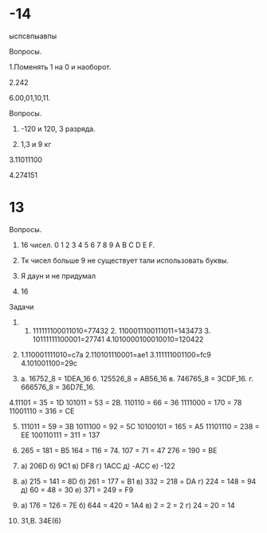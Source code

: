 # -14
ыспсвпыавпы

Вопросы.

1.Поменять 1 на 0 и наоборот.

2.242

6.00,01,10,11.

Вопросы.

1. -120 и 120, 3 разряда.

2. 1,3 и 9 кг

3.11011100

4.274151

# 13

Вопросы.

1. 16 чисел. 0 1 2 3 4 5 6 7 8 9 A B C D E F.

2. Тк чисел больше 9 не существует тали использовать буквы.

3. Я даун и не придумал

4. 16

Задачи
1. 1. 111111100011010=77432  2. 1100011100111011=143473  3. 10111111100001=27741  4.1010000100010010=120422

2. 1.110001111010=c7a  2.110101110001=ae1 3.111111001100=fc9 4.101001100=29c
 
3. a. 16752_8 = 1DEA_16 б. 125526_8 = AB56_16 в. 746765_8 = 3CDF_16. г. 666576_8 = 36D7E_16.
 
4.11101 = 35 = 1D 101011 = 53 = 2B. 110110 = 66 = 36 1111000 = 170 = 78 11001110 = 316 = CE
 
5. 111011 = 59 = 3B 1011100 = 92 = 5C 10100101 = 165 = A5 11101110 = 238 = EЕ 100110111 = 311 = 137

6. 265 = 181 = B5 164 = 116 = 74. 107 = 71 = 47 276 = 190 = BE

7. a) 206D б) 9C1 в) DF8 г) 1ACC д) -ACC е) -122

8. а) 215 = 141 = 8D б) 261 = 177 = B1 в) 332 = 218 = DА г) 224 = 148 = 94 д) 60 = 48 = 30 е) 371 = 249 = F9

9. а) 176 = 126 = 7E б) 644 = 420 = 1A4 в) 2 = 2 = 2 г) 24 = 20 = 14

10. 31,B. 34E(6)
